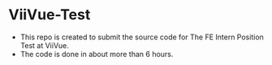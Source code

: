 # ViiVue-Test
- This repo is created to submit the source code for The FE Intern Position Test at ViiVue.
- The code is done in about more than 6 hours. 
